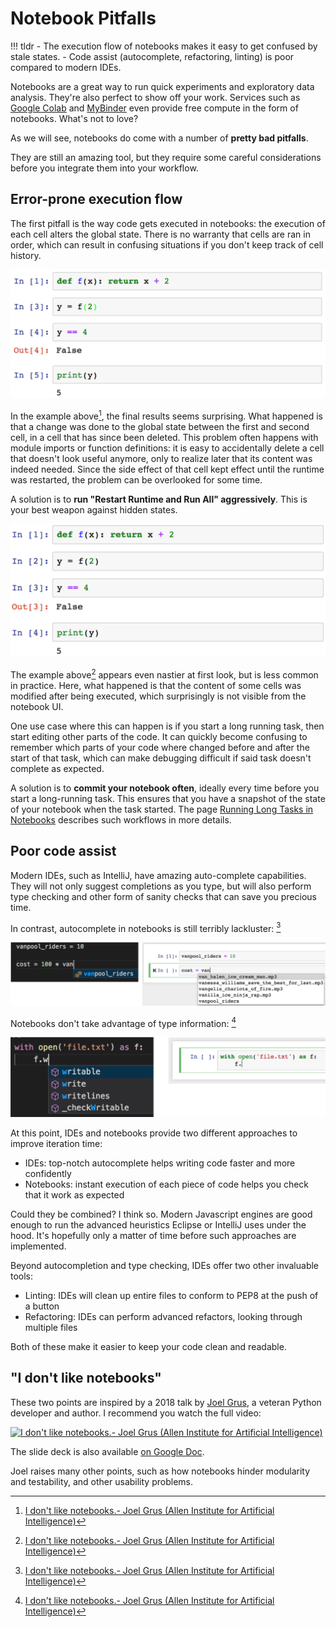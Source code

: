 # Notebook Pitfalls

!!! tldr
    - The execution flow of notebooks makes it easy to get confused by stale states.
    - Code assist (autocomplete, refactoring, linting) is poor compared to modern IDEs. 

Notebooks are a great way to run quick experiments and exploratory data analysis. They're also perfect to show off your work. Services such as [Google Colab](https://colab.research.google.com/) and [MyBinder](https://mybinder.org/) even provide free compute in the form of notebooks. What's not to love?

As we will see, notebooks do come with a number of **pretty bad pitfalls**.

They are still an amazing tool, but they require some careful considerations before you integrate them into your workflow.

Error-prone execution flow
---

The first pitfall is the way code gets executed in notebooks: the execution of each cell alters the global state. 
There is no warranty that cells are ran in order, which can result in confusing situations if you don't keep track of cell history.

![notebook pitfall](img/notebook_pitfalls_1.png)

In the example above[^grus], the final results seems surprising. 
What happened is that a change was done to the global state between the first and second cell, in a cell that has since been deleted. 
This problem often happens with module imports or function definitions: it is easy to accidentally delete a cell that doesn't look useful anymore, only to realize later that its content was indeed needed. 
Since the side effect of that cell kept effect until the runtime was restarted, the problem can be overlooked for some time.

A solution is to **run "Restart Runtime and Run All" aggressively**.
This is your best weapon against hidden states.

![notebook pitfall](img/notebook_pitfalls_2.png)

The example above[^grus] appears even nastier at first look, but is less common in practice.
Here, what happened is that the content of some cells was modified after being executed, which surprisingly is not visible from the notebook UI.

One use case where this can happen is if you start a long running task, then start editing other parts of the code.
It can quickly become confusing to remember which parts of your code where changed before and after the start of that task, which can make debugging difficult if said task doesn't complete as expected.

A solution is to **commit your notebook often**, ideally every time before you start a long-running task. This ensures that you have a snapshot of the state of your notebook when the task started. The page [Running Long Tasks in Notebooks](notebooks-long-tasks.md) describes such workflows in more details.

Poor code assist
---

Modern IDEs, such as IntelliJ, have amazing auto-complete capabilities. They will not only suggest completions as you type, but will also perform type checking and other form of sanity checks that can save you precious time.

In contrast, autocomplete in notebooks is still terribly lackluster: [^grus]

![notebook pitfall](img/notebook_pitfalls_autocomplete.png)

Notebooks don't take advantage of type information: [^grus]

![notebook pitfall](img/notebook_pitfalls_autocomplete_2.png)

At this point, IDEs and notebooks provide two different approaches to improve iteration time:

- IDEs: top-notch autocomplete helps writing code faster and more confidently
- Notebooks: instant execution of each piece of code helps you check that it work as expected  

Could they be combined? I think so. Modern Javascript engines are good enough to run the advanced heuristics Eclipse or IntelliJ uses under the hood. 
It's hopefully only a matter of time before such approaches are implemented.

Beyond autocompletion and type checking, IDEs offer two other invaluable tools:

- Linting: IDEs will clean up entire files to conform to PEP8 at the push of a button
- Refactoring: IDEs can perform advanced refactors, looking through multiple files

Both of these make it easier to keep your code clean and readable.

"I don't like notebooks"
---

These two points are inspired by a 2018 talk by [Joel Grus](https://joelgrus.com/), a veteran Python developer and author. I recommend you watch the full video:

[![I don't like notebooks.- Joel Grus (Allen Institute for Artificial Intelligence)](https://img.youtube.com/vi/7jiPeIFXb6U/0.jpg)](https://www.youtube.com/watch?v=7jiPeIFXb6U)

The slide deck is also available [on Google Doc](https://docs.google.com/presentation/d/1n2RlMdmv1p25Xy5thJUhkKGvjtV-dkAIsUXP-AL4ffI/preview?slide=id.g362da58057_0_1).

Joel raises many other points, such as how notebooks hinder modularity and testability, and other usability problems.

[^grus]: [I don't like notebooks.- Joel Grus (Allen Institute for Artificial Intelligence)](https://www.youtube.com/watch?v=7jiPeIFXb6U)